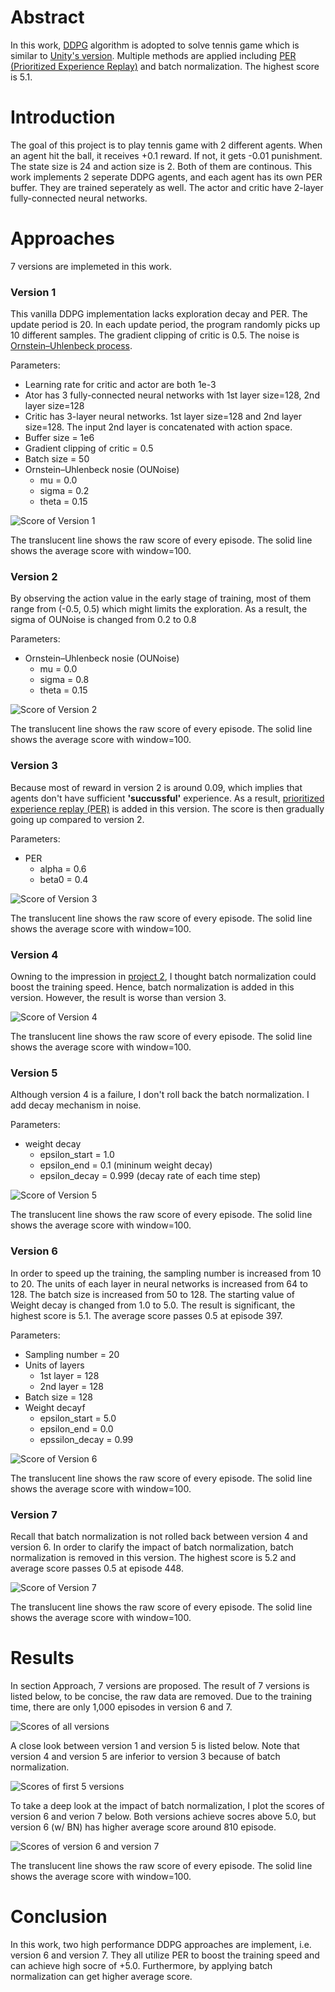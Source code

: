 [img_ddpg_version_1]: https://github.com/Brandon-HY-Lin/deep-reinforcement-learning/blob/master/p3_collab-compet/DDPG/pictures/ddpg_version_1.png "Score of Version 1"

[img_ddpg_version_2]: https://github.com/Brandon-HY-Lin/deep-reinforcement-learning/blob/master/p3_collab-compet/DDPG/pictures/ddpg_version_2.png "Score of Version 2"

[img_ddpg_version_3]: https://github.com/Brandon-HY-Lin/deep-reinforcement-learning/blob/master/p3_collab-compet/DDPG/pictures/ddpg_version_3.png "Score of Version 3"

[img_ddpg_version_4]: https://github.com/Brandon-HY-Lin/deep-reinforcement-learning/blob/master/p3_collab-compet/DDPG/pictures/ddpg_version_4.png "Score of Version 4"

[img_ddpg_version_5]: https://github.com/Brandon-HY-Lin/deep-reinforcement-learning/blob/master/p3_collab-compet/DDPG/pictures/ddpg_version_5.png "Score of Version 5"

[img_ddpg_version_6]: https://github.com/Brandon-HY-Lin/deep-reinforcement-learning/blob/master/p3_collab-compet/DDPG/pictures/ddpg_version_6.png "Score of Version 6"

[img_ddpg_version_7]: https://github.com/Brandon-HY-Lin/deep-reinforcement-learning/blob/master/p3_collab-compet/DDPG/pictures/ddpg_version_7.png "Score of Version 7"


[img_ddpg_version_6_and_version_7]: https://github.com/Brandon-HY-Lin/deep-reinforcement-learning/blob/master/p3_collab-compet/DDPG/pictures/ddpg_version_6_to_version_7.png "Comparison between Version 6 and Version 7"

[img_ddpg_version_6_and_version_7_with_raw_data]: https://github.com/Brandon-HY-Lin/deep-reinforcement-learning/blob/master/p3_collab-compet/DDPG/pictures/ddpg_version_6_to_version_7_with_raw_data.png "Comparison between Version 6 and Version 7 (with raw data)"

[img_ddpg_version_1_to_verion_5]: https://github.com/Brandon-HY-Lin/deep-reinforcement-learning/blob/master/p3_collab-compet/DDPG/pictures/ddpg_version_1_to_version_5.png "Comparison among version 1 to version 5"

[img_ddpg_version_1_to_verion_7]: https://github.com/Brandon-HY-Lin/deep-reinforcement-learning/blob/master/p3_collab-compet/DDPG/pictures/ddpg_version_1_to_version_7.png "Comparison among version 1 to version 7"


# Abstract

In this work, [DDPG](https://arxiv.org/abs/1509.02971) algorithm is adopted to solve tennis game which is similar to [Unity's version](https://github.com/Unity-Technologies/ml-agents/blob/master/docs/Learning-Environment-Examples.md#tennis). Multiple methods are applied including [PER (Prioritized Experience Replay)](https://arxiv.org/abs/1511.05952) and batch normalization. The highest score is 5.1.  


# Introduction
The goal of this project is to play tennis game with 2 different agents. When an agent hit the ball, it receives +0.1 reward. If not, it gets -0.01 punishment. The state size is 24 and action size is 2. Both of them are continous. This work implements 2 seperate DDPG agents, and each agent has its own PER buffer. They are trained seperately as well. The actor and critic have 2-layer fully-connected neural networks.


# Approaches
7 versions are implemeted in this work.

### Version 1
This vanilla DDPG implementation lacks exploration decay and PER. The update period is 20. In each update period, the program randomly picks up 10 different samples. The gradient clipping of critic is 0.5. The noise is [Ornstein–Uhlenbeck process](https://en.wikipedia.org/wiki/Ornstein%E2%80%93Uhlenbeck_process).

Parameters:
* Learning rate for critic and actor are both 1e-3
* Ator has 3 fully-connected neural networks with 1st layer size=128, 2nd layer size=128
* Critic has 3-layer neural networks. 1st layer size=128 and 2nd layer size=128. The input 2nd layer is concatenated with action space.
* Buffer size = 1e6
* Gradient clipping of critic = 0.5
* Batch size = 50
* Ornstein–Uhlenbeck nosie (OUNoise)
  * mu = 0.0
  * sigma = 0.2
  * theta = 0.15

![Score of Version 1][img_ddpg_version_1]

The translucent line shows the raw score of every episode. The solid line shows the average score with window=100.


### Version 2
By observing the action value in the early stage of training, most of them range from (-0.5, 0.5) which might limits the exploration. As a result, the sigma of OUNoise is changed from 0.2 to 0.8

Parameters:
* Ornstein–Uhlenbeck nosie (OUNoise)
  * mu = 0.0
  * sigma = 0.8
  * theta = 0.15
  
![Score of Version 2][img_ddpg_version_2]

The translucent line shows the raw score of every episode. The solid line shows the average score with window=100.


### Version 3
Because most of reward in version 2 is around 0.09, which implies that agents don't have sufficient **'succussful'** experience. As a result, [prioritized experience replay (PER)](https://arxiv.org/abs/1511.05952) is added in this version. The score is then gradually going up compared to version 2.

Parameters:
* PER
    * alpha = 0.6
    * beta0 = 0.4
    

![Score of Version 3][img_ddpg_version_3]

The translucent line shows the raw score of every episode. The solid line shows the average score with window=100.


### Version 4
Owning to the impression in [project 2](https://github.com/Brandon-HY-Lin/deep-reinforcement-learning/tree/master/p2_continuous-control), I thought batch normalization could boost the training speed. Hence, batch normalization is added in this version. However, the result is worse than version 3.


![Score of Version 4][img_ddpg_version_4]

The translucent line shows the raw score of every episode. The solid line shows the average score with window=100.


### Version 5
Although version 4 is a failure, I don't roll back the batch normalization. I add decay mechanism in noise.

Parameters:
* weight decay
    * epsilon_start = 1.0
    * epsilon_end = 0.1 (mininum weight decay)
    * epsilon_decay = 0.999 (decay rate of each time step)


![Score of Version 5][img_ddpg_version_5]

The translucent line shows the raw score of every episode. The solid line shows the average score with window=100.


### Version 6
In order to speed up the training, the sampling number is increased from 10 to 20. The units of each layer in neural networks is increased from 64 to 128. The batch size is increased from 50 to 128. The starting value of Weight decay is changed from 1.0 to 5.0. The result is significant, the highest score is 5.1. The average score passes 0.5 at episode 397.

Parameters:
* Sampling number = 20
* Units of layers
    * 1st layer = 128
    * 2nd layer = 128
* Batch size = 128
* Weight decayf
    * epsilon_start = 5.0
    * epsilon_end = 0.0
    * epssilon_decay = 0.99
    
    
![Score of Version 6][img_ddpg_version_6]

The translucent line shows the raw score of every episode. The solid line shows the average score with window=100.

    
### Version 7
Recall that batch normalization is not rolled back between version 4 and version 6. In order to clarify the impact of batch normalization, batch normalization is removed in this version. The highest score is 5.2 and average score passes 0.5 at episode 448.


![Score of Version 7][img_ddpg_version_7]

The translucent line shows the raw score of every episode. The solid line shows the average score with window=100. 



# Results
In section Approach, 7 versions are proposed. The result of 7 versions is listed below, to be concise, the raw data are removed. Due to the training time, there are only 1,000 episodes in version 6 and 7.

![Scores of all versions][img_ddpg_version_1_to_verion_7]


A close look between version 1 and version 5 is listed below. Note that version 4 and version 5 are inferior to version 3 because of batch normalization.

![Scores of first 5 versions][img_ddpg_version_1_to_verion_5]


To take a deep look at the impact of batch normalization, I plot the scores of version 6 and verion 7 below. Both versions achieve socres above 5.0, but version 6 (w/ BN) has higher average score around 810 episode.

![Scores of version 6 and version 7][img_ddpg_version_6_and_version_7_with_raw_data]

The translucent line shows the raw score of every episode. The solid line shows the average score with window=100.


# Conclusion
In this work, two high performance DDPG approaches are implement, i.e. version 6 and version 7. They all utilize PER to boost the training speed and can achieve high socre of +5.0. Furthermore, by applying batch normalization can get higher average score.

